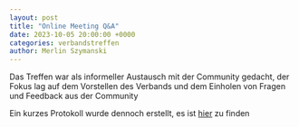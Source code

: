 ```yaml
---
layout: post
title: "Online Meeting Q&A"
date: 2023-10-05 20:00:00 +0000
categories: verbandstreffen
author: Merlin Szymanski
---
```


Das Treffen war als informeller Austausch
mit der Community gedacht, der Fokus lag
auf dem Vorstellen des Verbands und dem
Einholen von Fragen und Feedback aus der
Community

Ein kurzes Protokoll wurde dennoch erstellt, es ist [hier](/docs/assets/protocols/20231005_parkourverband_QandA.pdf) zu finden
